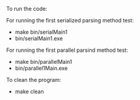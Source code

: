 To run the code:

For running the first serialized parsing method test: 
- make bin/serialMain1
- bin/serialMain1.exe

For running the first parallel parsind method test:
- make bin/parallelMain1
- bin/parallel1Main.exe

To clean the program:
- make clean

